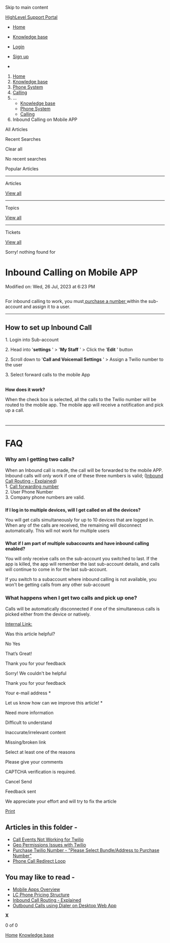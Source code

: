 Skip to main content

[ HighLevel Support Portal ](https://help.gohighlevel.com)

  * [ Home ](/support/home)
  * [ Knowledge base ](/support/solutions)

  * [Login](/support/login)
  * [Sign up](/support/signup)
  * 

  1. [Home](/support/home)
  2. [Knowledge base](/support/solutions)
  3. [Phone System](/support/solutions/48000415161)
  4. [Calling](/support/solutions/folders/48000665895)
  5. ... 
     * [Knowledge base](/support/solutions)
     * [Phone System](/support/solutions/48000415161)
     * [Calling](/support/solutions/folders/48000665895)
  6. Inbound Calling on Mobile APP

All  Articles 

Recent Searches

Clear all

No recent searches

Popular Articles

* * *

Articles

[View all](/support/search/solutions)

* * *

Topics

[View all](/support/search/topics)

* * *

Tickets

[View all](/support/search/tickets)

Sorry! nothing found for   

# Inbound Calling on Mobile APP

Modified on: Wed, 26 Jul, 2023 at 6:23 PM

## 

For inbound calling to work, you must[ purchase a number ](https://help.gohighlevel.com/en/support/solutions/articles/48000981420)within the sub-account and assign it to a user.

* * *

## **How to set up Inbound Call**

1\. Login into Sub-account 

2\. Head into '**settings** ' > '**My Staff** ' > Click the '**Edit** ' button 

2\. Scroll down to '**Call and Voicemail Settings** ' > Assign a Twilio number to the user

3\. Select forward calls to the mobile App

##   

##   
**How does it work?**

When the check box is selected, all the calls to the Twilio number will be routed to the mobile app. The mobile app will receive a notification and pick up a call.

#   

* * *

# **FAQ**

### **Why am I getting two calls?**

When an Inbound call is made, the call will be forwarded to the mobile APP. Inbound calls will only work if one of these three numbers is valid; ([Inbound Call Routing - Explained](https://help.gohighlevel.com/support/solutions/articles/48000981432-inbound-call-routing-explained))  
1\. [Call forwarding number](https://help.gohighlevel.com/support/solutions/articles/48001229976-phone-number-settings-explained#:~:text=assigned%20this%20number\)-,Forwarding%20Number,-The%20phone%20number)  
2\. User Phone Number  
3\. Company phone numbers are valid.

###   
**If I log in to multiple devices, will I get called on all the devices?**

You will get calls simultaneously for up to 10 devices that are logged in. When any of the calls are received, the remaining will disconnect automatically. This will not work for multiple users

###   
**What if I am part of multiple subaccounts and have inbound calling enabled?**

You will only receive calls on the sub-account you switched to last. If the app is killed, the app will remember the last sub-account details, and calls will continue to come in for the last sub-account.

If you switch to a subaccount where inbound calling is not available, you won't be getting calls from any other sub-account

### **What happens when I get two calls and pick up one?**

Calls will be automatically disconnected if one of the simultaneous calls is picked either from the device or natively.  
  
[Internal Link: ](https://app.clickup.com/t/42e91h8)

Was this article helpful?

No  Yes 

That’s Great!

Thank you for your feedback

Sorry! We couldn't be helpful

Thank you for your feedback

Your e-mail address *

Let us know how can we improve this article! *

Need more information 

Difficult to understand 

Inaccurate/irrelevant content 

Missing/broken link 

Select at least one of the reasons 

Please give your comments 

CAPTCHA verification is required. 

Cancel  Send 

Feedback sent

We appreciate your effort and will try to fix the article

[Print](javascript:print\(\))

## Articles in this folder -

  * [Call Events Not Working for Twilio](/support/solutions/articles/48000981465-call-events-not-working-for-twilio)
  * [Geo Permissions Issues with Twilio](/support/solutions/articles/48000981435-geo-permissions-issues-with-twilio)
  * [Purchase Twilio Number - "Please Select Bundle/Address to Purchase Number"](/support/solutions/articles/48000981437-purchase-twilio-number-please-select-bundle-address-to-purchase-number-)
  * [Phone Call Redirect Loop](/support/solutions/articles/48001076653-phone-call-redirect-loop)

## You may like to read -

  * [Mobile Apps Overview](/support/solutions/articles/155000001702-mobile-apps-overview)
  * [LC Phone Pricing Structure](/support/solutions/articles/48001223556-lc-phone-pricing-structure)
  * [Inbound Call Routing - Explained](/support/solutions/articles/48000981432-inbound-call-routing-explained)
  * [Outbound Calls using Dialer on Desktop Web App](/support/solutions/articles/48001203554-outbound-calls-using-dialer-on-desktop-web-app)

**X**

0 of 0 []()

[Home](/support/home) [Knowledge base](/support/solutions)
